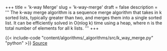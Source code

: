 +++
title = 'k-way Merge'
slug = 'k-way-merge'
draft = false
description =  '''
The k-way merge algorithm is a sequence merge algorithm that takes in k sorted
lists, typically greater than two, and merges them into a single sorted list.
It can be efficiently solved in O(nlog k) time using a heap, where n is the
total number of elements for all k lists.
'''
+++

{{< include-code "content/algorithms/_algorithms/src/k_way_merge.py" "python" >}}
[Source](https://github.com/grind-rip/algorithms/blob/master/src/k_way_merge.py)
